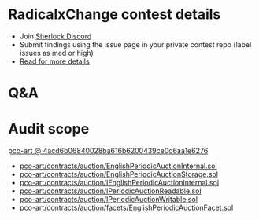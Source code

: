 
# RadicalxChange contest details

- Join [Sherlock Discord](https://discord.gg/MABEWyASkp)
- Submit findings using the issue page in your private contest repo (label issues as med or high)
- [Read for more details](https://docs.sherlock.xyz/audits/watsons)

# Q&A

# Audit scope


[pco-art @ 4acd6b06840028ba616b6200439ce0d6aa1e6276](https://github.com/RadicalxChange/pco-art/tree/4acd6b06840028ba616b6200439ce0d6aa1e6276)
- [pco-art/contracts/auction/EnglishPeriodicAuctionInternal.sol](pco-art/contracts/auction/EnglishPeriodicAuctionInternal.sol)
- [pco-art/contracts/auction/EnglishPeriodicAuctionStorage.sol](pco-art/contracts/auction/EnglishPeriodicAuctionStorage.sol)
- [pco-art/contracts/auction/IEnglishPeriodicAuctionInternal.sol](pco-art/contracts/auction/IEnglishPeriodicAuctionInternal.sol)
- [pco-art/contracts/auction/IPeriodicAuctionReadable.sol](pco-art/contracts/auction/IPeriodicAuctionReadable.sol)
- [pco-art/contracts/auction/IPeriodicAuctionWritable.sol](pco-art/contracts/auction/IPeriodicAuctionWritable.sol)
- [pco-art/contracts/auction/facets/EnglishPeriodicAuctionFacet.sol](pco-art/contracts/auction/facets/EnglishPeriodicAuctionFacet.sol)


